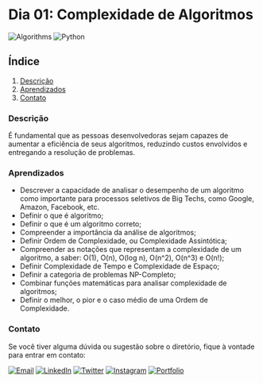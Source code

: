 # Dia 01: Complexidade de Algoritmos
![Algorithms](https://img.shields.io/badge/Algorithms-333333?style=for-the-badge)
![Python](https://img.shields.io/badge/Python-3776AB?style=for-the-badge&logo=python&logoColor=white)

## Índice

1. [Descrição](#descrição)
2. [Aprendizados](#aprendizados)
3. [Contato](#contato)

### Descrição

É fundamental que as pessoas desenvolvedoras sejam capazes de aumentar a eficiência de seus algoritmos, reduzindo custos envolvidos e entregando a resolução de problemas.

### Aprendizados

- Descrever a capacidade de analisar o desempenho de um algoritmo como importante para processos seletivos de Big Techs, como Google, Amazon, Facebook, etc.
- Definir o que é algoritmo;
- Definir o que é um algoritmo correto;
- Compreender a importância da análise de algoritmos;
- Definir Ordem de Complexidade, ou Complexidade Assintótica;
- Compreender as notações que representam a complexidade de um algoritmo, a saber: O(1), O(n), O(log n), O(n^2), O(n^3) e O(n!);
- Definir Complexidade de Tempo e Complexidade de Espaço;
- Definir a categoria de problemas NP-Completo;
- Combinar funções matemáticas para analisar complexidade de algoritmos;
- Definir o melhor, o pior e o caso médio de uma Ordem de Complexidade.

### Contato

Se você tiver alguma dúvida ou sugestão sobre o diretório, fique à vontade para entrar em contato:

[![Email](https://img.shields.io/badge/Email-D14836?style=for-the-badge&logo=gmail&logoColor=white)](mailto:righigordev@gmail.com)
[![LinkedIn](https://img.shields.io/badge/LinkedIn-0077B5?style=for-the-badge&logo=linkedin&logoColor=white)](https://www.linkedin.com/in/igor-righi/) [![Twitter](https://img.shields.io/badge/Twitter-1DA1F2?style=for-the-badge&logo=twitter&logoColor=white)](https://twitter.com/righigor) [![Instagram](https://img.shields.io/badge/Instagram-E4405F?style=for-the-badge&logo=instagram&logoColor=white)](https://www.instagram.com/righigor/) [![Portfolio](https://img.shields.io/badge/Portfolio-9cf?style=for-the-badge&logo=appveyor&logoColor=white)](https://righigordev.netlify.app/)